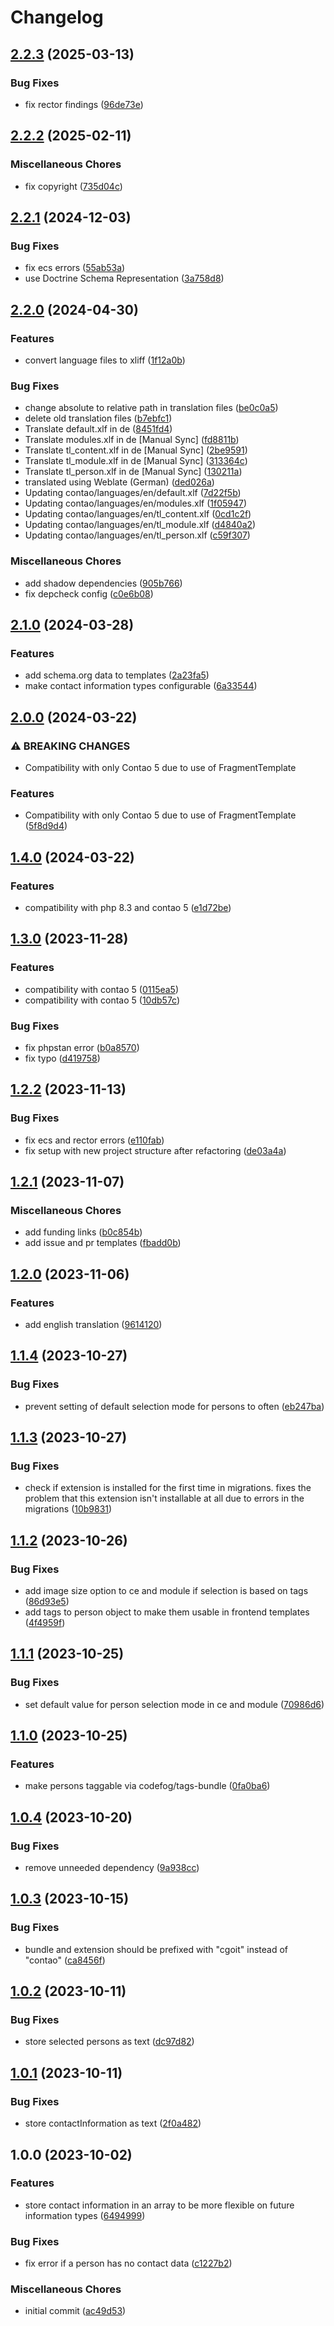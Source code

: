 # Changelog

## [2.2.3](https://github.com/cgoIT/contao-persons-bundle/compare/v2.2.2...v2.2.3) (2025-03-13)


### Bug Fixes

* fix rector findings ([96de73e](https://github.com/cgoIT/contao-persons-bundle/commit/96de73e28dc1f2efd47352ff671b2df23361958f))

## [2.2.2](https://github.com/cgoIT/contao-persons-bundle/compare/v2.2.1...v2.2.2) (2025-02-11)


### Miscellaneous Chores

* fix copyright ([735d04c](https://github.com/cgoIT/contao-persons-bundle/commit/735d04c7db47c2461453de3123f415ffae2333b0))

## [2.2.1](https://github.com/cgoIT/contao-persons-bundle/compare/v2.2.0...v2.2.1) (2024-12-03)


### Bug Fixes

* fix ecs errors ([55ab53a](https://github.com/cgoIT/contao-persons-bundle/commit/55ab53af2478af175766b486592e77efeec44815))
* use Doctrine Schema Representation ([3a758d8](https://github.com/cgoIT/contao-persons-bundle/commit/3a758d80ed1db422359d093169ff571b08cc26bc))

## [2.2.0](https://github.com/cgoIT/contao-persons-bundle/compare/v2.1.0...v2.2.0) (2024-04-30)


### Features

* convert language files to xliff ([1f12a0b](https://github.com/cgoIT/contao-persons-bundle/commit/1f12a0b617e9e10d5f756b451b5d5ec5be234da4))


### Bug Fixes

* change absolute to relative path in translation files ([be0c0a5](https://github.com/cgoIT/contao-persons-bundle/commit/be0c0a5e2ed843ef3bfef29a4906a09a8af51780))
* delete old translation files ([b7ebfc1](https://github.com/cgoIT/contao-persons-bundle/commit/b7ebfc1a555a90abf15cbea0f2f1d54223de219d))
* Translate default.xlf in de ([8451fd4](https://github.com/cgoIT/contao-persons-bundle/commit/8451fd46d3a267b277ece82ef9008f44a9de54c1))
* Translate modules.xlf in de [Manual Sync] ([fd8811b](https://github.com/cgoIT/contao-persons-bundle/commit/fd8811ba659345701a9e1f4e2b9af1d3d008f1d0))
* Translate tl_content.xlf in de [Manual Sync] ([2be9591](https://github.com/cgoIT/contao-persons-bundle/commit/2be9591645db89261f9c87106445c5c648bfe8c6))
* Translate tl_module.xlf in de [Manual Sync] ([313364c](https://github.com/cgoIT/contao-persons-bundle/commit/313364c9e92c2d479ffd130b04713f00d6e570b1))
* Translate tl_person.xlf in de [Manual Sync] ([130211a](https://github.com/cgoIT/contao-persons-bundle/commit/130211a4532c2b55be526f532b59ce7bea5901ea))
* translated using Weblate (German) ([ded026a](https://github.com/cgoIT/contao-persons-bundle/commit/ded026aade345267a9a343c936ae6f03f6950011))
* Updating contao/languages/en/default.xlf ([7d22f5b](https://github.com/cgoIT/contao-persons-bundle/commit/7d22f5bc9dc287cc1402c4087e2842615976eb40))
* Updating contao/languages/en/modules.xlf ([1f05947](https://github.com/cgoIT/contao-persons-bundle/commit/1f059472a4d892c1f4c27dec89b59b5151c696da))
* Updating contao/languages/en/tl_content.xlf ([0cd1c2f](https://github.com/cgoIT/contao-persons-bundle/commit/0cd1c2f1d11dd3a2f5563581acea8858f32515c5))
* Updating contao/languages/en/tl_module.xlf ([d4840a2](https://github.com/cgoIT/contao-persons-bundle/commit/d4840a266c8099351602df94d6c38d51289ed28b))
* Updating contao/languages/en/tl_person.xlf ([c59f307](https://github.com/cgoIT/contao-persons-bundle/commit/c59f3073643fbf563850192beaf22e0d80938f3b))


### Miscellaneous Chores

* add shadow dependencies ([905b766](https://github.com/cgoIT/contao-persons-bundle/commit/905b7663fd285518f8ab17fd41643607727ba719))
* fix depcheck config ([c0e6b08](https://github.com/cgoIT/contao-persons-bundle/commit/c0e6b08374b2ca7c3c2cede8b3757051eac7ee7d))

## [2.1.0](https://github.com/cgoIT/contao-persons-bundle/compare/v2.0.0...v2.1.0) (2024-03-28)


### Features

* add schema.org data to templates ([2a23fa5](https://github.com/cgoIT/contao-persons-bundle/commit/2a23fa5b10cbacf93d4552c975acd151b2046d02))
* make contact information types configurable ([6a33544](https://github.com/cgoIT/contao-persons-bundle/commit/6a33544265fa5837c422a5657f6efecede2ef871))

## [2.0.0](https://github.com/cgoIT/contao-persons-bundle/compare/v1.4.0...v2.0.0) (2024-03-22)


### ⚠ BREAKING CHANGES

* Compatibility with only Contao 5 due to use of FragmentTemplate

### Features

* Compatibility with only Contao 5 due to use of FragmentTemplate ([5f8d9d4](https://github.com/cgoIT/contao-persons-bundle/commit/5f8d9d44c6a766052339c92c18065e702bedf13e))

## [1.4.0](https://github.com/cgoIT/contao-persons-bundle/compare/v1.3.0...v1.4.0) (2024-03-22)


### Features

* compatibility with php 8.3 and contao 5 ([e1d72be](https://github.com/cgoIT/contao-persons-bundle/commit/e1d72be438b59bbac01441fe4d8d62a949fc0774))

## [1.3.0](https://github.com/cgoIT/contao-persons-bundle/compare/v1.2.2...v1.3.0) (2023-11-28)


### Features

* compatibility with contao 5 ([0115ea5](https://github.com/cgoIT/contao-persons-bundle/commit/0115ea5311eec80299fa0fc21be8b72fbd3a9a5d))
* compatibility with contao 5 ([10db57c](https://github.com/cgoIT/contao-persons-bundle/commit/10db57c2e4ac16be1a4527bda7618ba5c4e79ca6))


### Bug Fixes

* fix phpstan error ([b0a8570](https://github.com/cgoIT/contao-persons-bundle/commit/b0a857066472d778c6180243768028ca99b0fca8))
* fix typo ([d419758](https://github.com/cgoIT/contao-persons-bundle/commit/d419758c4f53bb93149a8ac4dc790f5ae20f708d))

## [1.2.2](https://github.com/cgoIT/contao-persons-bundle/compare/v1.2.1...v1.2.2) (2023-11-13)


### Bug Fixes

* fix ecs and rector errors ([e110fab](https://github.com/cgoIT/contao-persons-bundle/commit/e110fabfd1bc03c67b796b7f78f82cfefd3e315b))
* fix setup with new project structure after refactoring ([de03a4a](https://github.com/cgoIT/contao-persons-bundle/commit/de03a4a6c86ef0058c232110f5a4a5611d789c93))

## [1.2.1](https://github.com/cgoIT/contao-persons-bundle/compare/v1.2.0...v1.2.1) (2023-11-07)


### Miscellaneous Chores

* add funding links ([b0c854b](https://github.com/cgoIT/contao-persons-bundle/commit/b0c854b95b83f338d564274eee6f99683d5af66f))
* add issue and pr templates ([fbadd0b](https://github.com/cgoIT/contao-persons-bundle/commit/fbadd0b358c59b4365b3b95a9514a1cb3b5ffe15))

## [1.2.0](https://github.com/cgoIT/contao-persons-bundle/compare/v1.1.4...v1.2.0) (2023-11-06)


### Features

* add english translation ([9614120](https://github.com/cgoIT/contao-persons-bundle/commit/9614120ca8f041002b81991c267578f3a8822d1c))

## [1.1.4](https://github.com/cgoIT/contao-persons-bundle/compare/v1.1.3...v1.1.4) (2023-10-27)


### Bug Fixes

* prevent setting of default selection mode for persons to often ([eb247ba](https://github.com/cgoIT/contao-persons-bundle/commit/eb247baafadb8aa09ba6a3a1c4b527f4c92ff9c5))

## [1.1.3](https://github.com/cgoIT/contao-persons-bundle/compare/v1.1.2...v1.1.3) (2023-10-27)


### Bug Fixes

* check if extension is installed for the first time in migrations. fixes the problem that this extension isn't installable at all due to errors in the migrations ([10b9831](https://github.com/cgoIT/contao-persons-bundle/commit/10b9831b6f31309aa6b80be062826cc4c71350f9))

## [1.1.2](https://github.com/cgoIT/contao-persons-bundle/compare/v1.1.1...v1.1.2) (2023-10-26)


### Bug Fixes

* add image size option to ce and module if selection is based on tags ([86d93e5](https://github.com/cgoIT/contao-persons-bundle/commit/86d93e5c1d63d0e1139cc1f951b8d2686e4050cc))
* add tags to person object to make them usable in frontend templates ([4f4959f](https://github.com/cgoIT/contao-persons-bundle/commit/4f4959f366391ffe139270027db5e5ca74d1a75e))

## [1.1.1](https://github.com/cgoIT/contao-persons-bundle/compare/v1.1.0...v1.1.1) (2023-10-25)


### Bug Fixes

* set default value for person selection mode in ce and module ([70986d6](https://github.com/cgoIT/contao-persons-bundle/commit/70986d6ed6400ae02fde38231f4dfd333e611c05))

## [1.1.0](https://github.com/cgoIT/contao-persons-bundle/compare/v1.0.4...v1.1.0) (2023-10-25)


### Features

* make persons taggable via codefog/tags-bundle ([0fa0ba6](https://github.com/cgoIT/contao-persons-bundle/commit/0fa0ba6d58a8473370db88bd529bd341110e51d6))

## [1.0.4](https://github.com/cgoIT/contao-persons-bundle/compare/v1.0.3...v1.0.4) (2023-10-20)


### Bug Fixes

* remove unneeded dependency ([9a938cc](https://github.com/cgoIT/contao-persons-bundle/commit/9a938ccca0b99be8965327bcd0aed24771fbe0a8))

## [1.0.3](https://github.com/cgoIT/contao-persons-bundle/compare/v1.0.2...v1.0.3) (2023-10-15)


### Bug Fixes

* bundle and extension should be prefixed with "cgoit" instead of "contao" ([ca8456f](https://github.com/cgoIT/contao-persons-bundle/commit/ca8456f08a25984ad3073910292ce8a32c8495fc))

## [1.0.2](https://github.com/cgoIT/contao-persons-bundle/compare/v1.0.1...v1.0.2) (2023-10-11)


### Bug Fixes

* store selected persons as text ([dc97d82](https://github.com/cgoIT/contao-persons-bundle/commit/dc97d82bdd6decaf155a0f31bc702cf5426963b4))

## [1.0.1](https://github.com/cgoIT/contao-persons-bundle/compare/v1.0.0...v1.0.1) (2023-10-11)


### Bug Fixes

* store contactInformation as text ([2f0a482](https://github.com/cgoIT/contao-persons-bundle/commit/2f0a482158dc8b2082c594c458f79d408aa82c0b))

## 1.0.0 (2023-10-02)


### Features

* store contact information in an array to be more flexible on future information types ([6494999](https://github.com/cgoIT/contao-persons-bundle/commit/6494999c5d8a2cdf0e6ea35745bf7279870bab45))


### Bug Fixes

* fix error if a person has no contact data ([c1227b2](https://github.com/cgoIT/contao-persons-bundle/commit/c1227b23a02eb72163c8876105eed3117ab7c241))


### Miscellaneous Chores

* initial commit ([ac49d53](https://github.com/cgoIT/contao-persons-bundle/commit/ac49d53a55762711f411d379b9909b7ebfddc5df))
